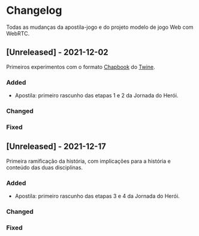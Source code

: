 
# Changelog

Todas as mudanças da apostila-jogo e do projeto modelo de jogo Web com WebRTC.
 
## [Unreleased] - 2021-12-02
 
Primeiros experimentos com o formato [Chapbook](https://klembot.github.io/chapbook/guide/) do [Twine](https://twinery.org).
 
### Added

- Apostila: primeiro rascunho das etapas 1 e 2 da Jornada do Herói.
 
### Changed
 
### Fixed

## [Unreleased] - 2021-12-17
 
Primeira ramificação da história, com implicações para a história e conteúdo das duas disciplinas.
 
### Added

- Apostila: primeiro rascunho das etapas 3 e 4 da Jornada do Herói.
 
### Changed
 
### Fixed
